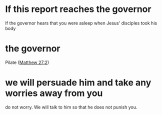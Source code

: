 
# If this report reaches the governor
If the governor hears that you were asleep when Jesus' disciples took his body

# the governor
Pilate ([Matthew 27:2](../27/02.md))

# we will persuade him and take any worries away from you
do not worry. We will talk to him so that he does not punish you.